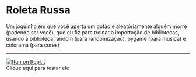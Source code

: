 # Roleta Russa

Um joguinho em que você aperta um botão e aleatóriamente alguém morre (podendo ser você), que eu fiz para treinar a importação de bibliotecas, usando a biblioteca random (para randomização), pygame (para música) e colorama (para cores) 

---

[![Run on Repl.it](https://repl.it/badge/github/vitorkoch/IFPA-tkinter)](https://repl.it/github/vitorkoch/roleta-russa)  
Clique aqui para testar ele
